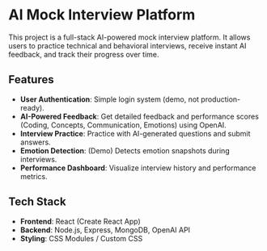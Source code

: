 # AI Mock Interview Platform

This project is a full-stack AI-powered mock interview platform. It allows users to practice technical and behavioral interviews, receive instant AI feedback, and track their progress over time.

## Features

- **User Authentication**: Simple login system (demo, not production-ready).
- **AI-Powered Feedback**: Get detailed feedback and performance scores (Coding, Concepts, Communication, Emotions) using OpenAI.
- **Interview Practice**: Practice with AI-generated questions and submit answers.
- **Emotion Detection**: (Demo) Detects emotion snapshots during interviews.
- **Performance Dashboard**: Visualize interview history and performance metrics.

## Tech Stack

- **Frontend**: React (Create React App)
- **Backend**: Node.js, Express, MongoDB, OpenAI API
- **Styling**: CSS Modules / Custom CSS
